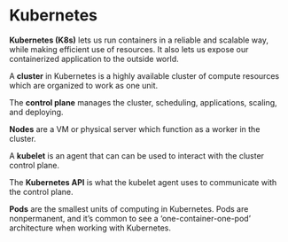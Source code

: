 # Kubernetes

**Kubernetes (K8s)** lets us run containers in a reliable and scalable way, while making efficient use of resources. It also lets us expose our containerized application to the outside world.

A **cluster** in Kubernetes is a highly available cluster of compute resources which are organized to work as one unit.

The **control plane** manages the cluster, scheduling, applications, scaling, and deploying.

**Nodes** are a VM or physical server which function as a worker in the cluster.

A **kubelet** is an agent that can can be used to interact with the cluster control plane.

The **Kubernetes API** is what the kubelet agent uses to communicate with the control plane.

**Pods** are the smallest units of computing in Kubernetes. Pods are nonpermanent, and it’s common to see a ‘one-container-one-pod’ architecture when working with Kubernetes.
